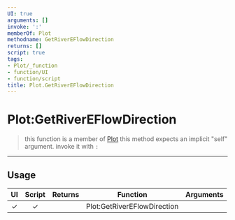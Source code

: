 ```yaml
---
UI: true
arguments: []
invoke: ':'
memberOf: Plot
methodname: GetRiverEFlowDirection
returns: []
script: true
tags:
- Plot/_function
- function/UI
- function/script
title: Plot.GetRiverEFlowDirection
---
```

# Plot:GetRiverEFlowDirection
> this function is a member of [Plot](civ-6/lua/Plot.md)
> this method expects an implicit "self" argument. invoke it with `:`
-----
## Usage
|  UI | Script | Returns | Function | Arguments |
|:---:|:------:|-------:|:--------:|:---------|
|✓|✓||Plot:GetRiverEFlowDirection||
